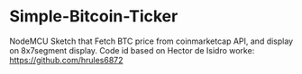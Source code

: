 # Simple-Bitcoin-Ticker
NodeMCU Sketch that Fetch BTC price from coinmarketcap API, and display on 8x7segment display.
Code id based on Hector de Isidro worke: https://github.com/hrules6872
